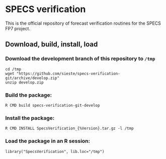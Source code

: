 # SPECS verification

This is the official repository of forecast verification routines for the SPECS FP7 project.

## Download, build, install, load

### Download the development branch of this repository to `/tmp`

    cd /tmp
    wget "https://github.com/sieste/specs-verification-git/archive/develop.zip" 
    unzip develop.zip

### Build the package:

    R CMD build specs-verification-git-develop
    
### Install the package:

    R CMD INSTALL SpecsVerification_{%Version}.tar.gz -l /tmp

### Load the package in an R session:

    library("SpecsVerification", lib.loc="/tmp")


